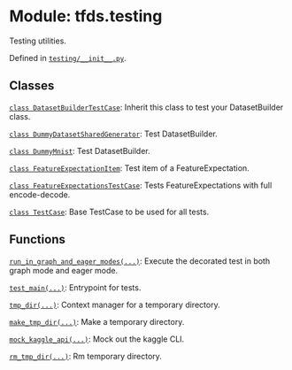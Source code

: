 <div itemscope itemtype="http://developers.google.com/ReferenceObject">
<meta itemprop="name" content="tfds.testing" />
<meta itemprop="path" content="Stable" />
</div>

# Module: tfds.testing

Testing utilities.

Defined in [`testing/__init__.py`](https://github.com/tensorflow/datasets/tree/master/tensorflow_datasets/testing/__init__.py).

<!-- Placeholder for "Used in" -->


## Classes

[`class DatasetBuilderTestCase`](../tfds/testing/DatasetBuilderTestCase.md): Inherit this class to test your DatasetBuilder class.

[`class DummyDatasetSharedGenerator`](../tfds/testing/DummyDatasetSharedGenerator.md): Test DatasetBuilder.

[`class DummyMnist`](../tfds/testing/DummyMnist.md): Test DatasetBuilder.

[`class FeatureExpectationItem`](../tfds/testing/FeatureExpectationItem.md): Test item of a FeatureExpectation.

[`class FeatureExpectationsTestCase`](../tfds/testing/FeatureExpectationsTestCase.md): Tests FeatureExpectations with full encode-decode.

[`class TestCase`](../tfds/testing/TestCase.md): Base TestCase to be used for all tests.

## Functions

[`run_in_graph_and_eager_modes(...)`](../tfds/testing/run_in_graph_and_eager_modes.md): Execute the decorated test in both graph mode and eager mode.

[`test_main(...)`](../tfds/testing/test_main.md): Entrypoint for tests.

[`tmp_dir(...)`](../tfds/testing/tmp_dir.md): Context manager for a temporary directory.

[`make_tmp_dir(...)`](../tfds/testing/make_tmp_dir.md): Make a temporary directory.

[`mock_kaggle_api(...)`](../tfds/testing/mock_kaggle_api.md): Mock out the kaggle CLI.

[`rm_tmp_dir(...)`](../tfds/testing/rm_tmp_dir.md): Rm temporary directory.

